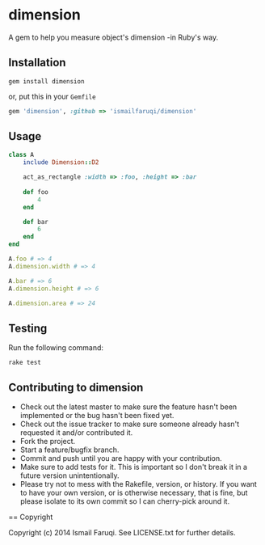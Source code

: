 dimension
=========

A gem to help you measure object's dimension -in Ruby's way.

Installation
------------

```
gem install dimension
```

or, put this in your `Gemfile`

```ruby
gem 'dimension', :github => 'ismailfaruqi/dimension'
```

Usage
-----

```ruby
class A
	include Dimension::D2

	act_as_rectangle :width => :foo, :height => :bar
	
	def foo
		4
	end

	def bar
		6
	end
end

A.foo # => 4
A.dimension.width # => 4

A.bar # => 6
A.dimension.height # => 6

A.dimension.area # => 24

```

Testing
-------

Run the following command:
```
rake test
```


Contributing to dimension
-------------------------
 
* Check out the latest master to make sure the feature hasn't been implemented or the bug hasn't been fixed yet.
* Check out the issue tracker to make sure someone already hasn't requested it and/or contributed it.
* Fork the project.
* Start a feature/bugfix branch.
* Commit and push until you are happy with your contribution.
* Make sure to add tests for it. This is important so I don't break it in a future version unintentionally.
* Please try not to mess with the Rakefile, version, or history. If you want to have your own version, or is otherwise necessary, that is fine, but please isolate to its own commit so I can cherry-pick around it.

== Copyright

Copyright (c) 2014 Ismail Faruqi. See LICENSE.txt for
further details.

